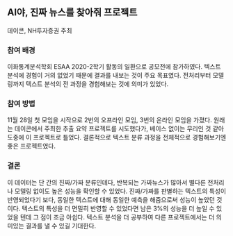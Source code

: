 ## AI야, 진짜 뉴스를 찾아줘 프로젝트
데이콘, NH투자증권 주최

### 참여 배경
이화통계분석학회 ESAA 2020-2학기 활동의 일환으로 공모전에 참가하였다. 
텍스트 분석에 경험이 거의 없었기 때문에 결과를 내보는 것이 주요 목표였다.
전처리부터 모델링까지 텍스트 분석의 전 과정을 경험해보는 것에 의미가 있었다.

### 참여 방법
11월 28일 첫 모임을 시작으로 2번의 오프라인 모임, 3번의 온라인 모임을 가졌다. 
원래는 데이콘에서 주최한 추출 요약 프로젝트를 시도했다가, 베이스 없이는 무리인 것 같아 도중에 이 프로젝트로 틀었다.
결론적으로 텍스트 분류 과정을 전체적으로 경험해보기엔 좋은 프로젝트였다.

### 결론
이 데이터는 단 간의 진짜/가짜 분류인데다, 반복되는 가짜뉴스가 많아서 별다른 전처리나 모델링 없이도 높은 성능을 확인할 수 있었다.
진짜/가짜를 판별하는 텍스트의 특성이 반영되었다기 보다, 동일한 텍스트에 대해 동일한 예측을 해줌으로써 성능이 높았던 것이다.
텍스트의 특성을 더 면밀히 반영할 수 있었다면 남은 3%의 성능을 더 높일 수 있었을 텐데 그 점이 조금 아쉽다.
텍스트 분석을 더 공부하여 다른 프로젝트에서는 더 의미있는 결과를 낼 수 있길 기대한다.
